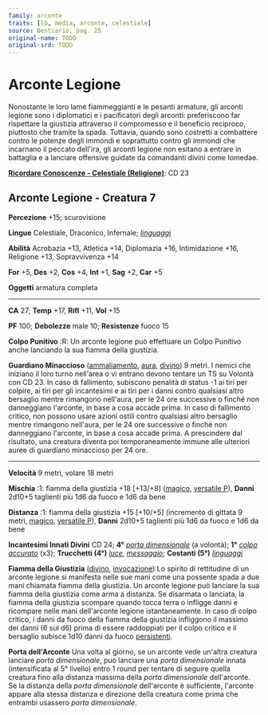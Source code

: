 ```yaml
---
family: arconte
traits: [lb, media, arconte, celestiale]
source: Bestiario, pag. 25
original-name: TODO
original-srd: TODO
---
```


# Arconte Legione

Nonostante le loro lame fiammeggianti e le pesanti armature, gli arconti legione
sono i diplomatici e i pacificatori degli arconti: preferiscono far rispettare
la giustizia attraverso il compromesso e il beneficio reciproco, piuttosto che
tramite la spada. Tuttavia, quando sono costretti a combattere contro le potenze
degli immondi e soprattutto contro gli immondi che incarnano il peccato
dell'ira, gli arconti legione non esitano a entrare in battaglia e a lanciare
offensive guidate da comandanti divini come Iomedae.

**[Ricordare Conoscenze - Celestiale (Religione)](/azioni/abilita/ricordare-conoscenze)**:
CD 23

## Arconte Legione - Creatura 7

**Percezione** +15; scurovisione

**Lingue** Celestiale, Draconico, Infernale;
_[linguaggi](/incantesimi/linguaggi)_

**Abilità** Acrobazia +13, Atletica +14, Diplomazia +16, Intimidazione +16,
Religione +13, Sopravvivenza +14

**For** +5, **Des** +2, **Cos** +4, **Int** +1, **Sag** +2, **Car** +5

**Oggetti** armatura completa

---

**CA** 27; **Temp** +17, **Rifl** +11, **Vol** +15

**PF** 100; **Debolezze** male 10; **Resistenze** fuoco 15

**Colpo Punitivo** :R: Un arconte legione può effettuare un Colpo Punitivo anche
lanciando la sua fiamma della giustizia.

**Guardiano Minaccioso** ([ammaliamento](/tratti/ammaliamento),
[aura](/tratti/aura), [divino](/tratti/divino)) 9 metri. I nemici che iniziano
il loro turno nell'area o vi entrano devono tentare un TS su Volontà con CD 23.
ln caso di fallimento, subiscono penalità di status -1 ai tiri per colpire, ai
tiri per gli incantesimi e ai tiri per i danni contro qualsiasi altro bersaglio
mentre rimangono nell'aura, per le 24 ore successive o finché non danneggiano
l'arconte, in base a cosa accade prima. In caso di fallimento critico, non
possono usare azioni ostili contro qualsiasi altro bersaglio mentre rimangono
nell'aura, per le 24 ore successive o finché non danneggiano l'arconte, in base
a cosa accade prima. A prescindere dal risultato, una creatura diventa poi
temporaneamente immune alle ulteriori auree di guardiano minaccioso per 24 ore.

---

**Velocità** 9 metri, volare 18 metri

**Mischia** :1: fiamma della giustizia +18 \[+13/+8] ([magico](/tratti/magico),
[versatile P](/tratti/versatile)), **Danni** 2d10+5 taglienti più 1d6 da fuoco e
1d6 da bene

**Distanza** :1: fiamma della giustizia +15 \[+10/+5] (incremento di gittata 9
metri, [magico](/tratti/magico), [versatile P](/tratti/versatile)), **Danni**
2d10+5 taglienti più 1d6 da fuoco e 1d6 da bene

**Incantesimi Innati Divini** CD 24; **4°**
_[porta dimensionale](/incantesimi/porta-dimensionale)_ (a volontà); **1°**
_[colpo accurato](/incantesimi/colpo-accurato)_ (x3); **Trucchetti (4°)**
_[luce](/incantesimi/luce), [messaggio](/incantesimi/messaggio)_; **Costanti
(5°)** _[linguaggi](/incantesimi/linguaggi)_

**Fiamma della Giustizia** ([divino](/tratti/divino),
[invocazione](/tratti/invocazione)) Lo spirito di rettitudine di un arconte
legione si manifesta nelle sue mani come una possente spada a due mani chiamata
fiamma della giustizia. Un arconte legione può lanciare la sua fiamma della
giustizia come arma a distanza. Se disarmata o lanciata, la fiamma della
giustizia scompare quando tocca terra o infligge danni e ricompare nelle mani
dell'arconte legione istantaneamente. ln caso di colpo critico, i danni da fuoco
della fiamma della giustizia infliggono il massimo dei danni (6 sul d6) prima di
essere raddoppiati per il colpo critico e il bersaglio subisce 1d10 danni da
fuoco [persistenti](/condizioni/danno-persistente).

**Porta dell'Arconte** Una volta al giorno, se un arconte vede un'altra creatura
lanciare _porta dimensionale_, può lanciare una _porta dimensionale_ innata
(intensificata al 5° livello) entro 1 round per tentare di seguire quella
creatura fino alla distanza massima della _porta dimensionale_ dell'arconte. Se
la distanza della _porta dimensionale_ dell'arconte è sufficiente, l'arconte
appare alla stessa distanza e direzione della creatura come prima che entrambi
usassero _porta dimensionale_.
